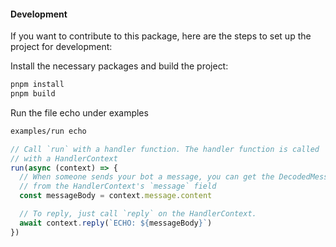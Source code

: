 #### Development

If you want to contribute to this package, here are the steps to set up the project for development:

Install the necessary packages and build the project:

```bash
pnpm install
pnpm build
```

Run the file echo under examples

```bash
examples/run echo
```

```typescript
// Call `run` with a handler function. The handler function is called
// with a HandlerContext
run(async (context) => {
  // When someone sends your bot a message, you can get the DecodedMessage
  // from the HandlerContext's `message` field
  const messageBody = context.message.content

  // To reply, just call `reply` on the HandlerContext.
  await context.reply(`ECHO: ${messageBody}`)
})
```
